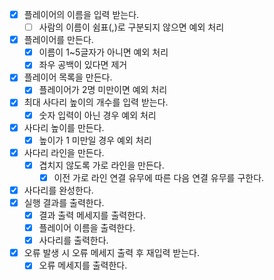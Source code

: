 - [x] 플레이어의 이름을 입력 받는다.
    - [ ] 사람의 이름이 쉼표(,)로 구분되지 않으면 예외 처리
- [x] 플레이어를 만든다.
    - [x] 이름이 1~5글자가 아니면 예외 처리
    - [x] 좌우 공백이 있다면 제거
- [x] 플레이어 목록을 만든다.
    - [x] 플레이어가 2명 미만이면 예외 처리
- [x] 최대 사다리 높이의 개수를 입력 받는다.
    - [x] 숫자 입력이 아닌 경우 예외 처리
- [x] 사다리 높이를 만든다.
    - [x] 높이가 1 미만일 경우 예외 처리
- [x] 사다리 라인을 만든다.
    - [x] 겹치지 않도록 가로 라인을 만든다.
        - [x] 이전 가로 라인 연결 유무에 따른 다음 연결 유무를 구한다.
- [x] 사다리를 완성한다.
- [x] 실행 결과를 출력한다.
    - [x] 결과 출력 메세지를 출력한다.
    - [x] 플레이어 이름을 출력한다.
    - [x] 사다리를 출력한다.
- [x] 오류 발생 시 오류 메세지 출력 후 재입력 받는다.
    - [x] 오류 메세지를 출력한다.
